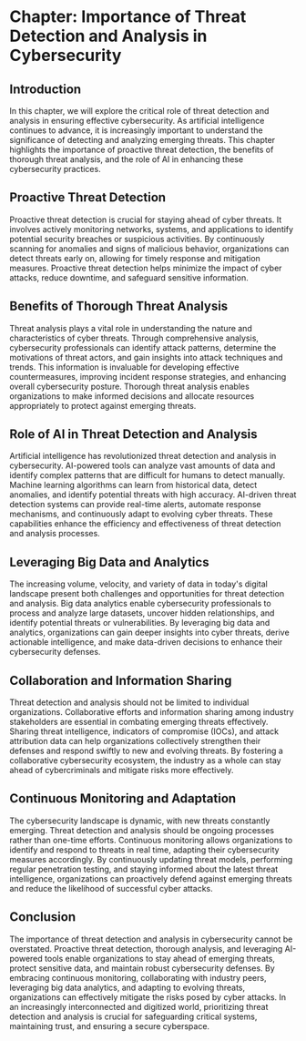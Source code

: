 Chapter: Importance of Threat Detection and Analysis in Cybersecurity
=====================================================================

Introduction
------------

In this chapter, we will explore the critical role of threat detection and analysis in ensuring effective cybersecurity. As artificial intelligence continues to advance, it is increasingly important to understand the significance of detecting and analyzing emerging threats. This chapter highlights the importance of proactive threat detection, the benefits of thorough threat analysis, and the role of AI in enhancing these cybersecurity practices.

Proactive Threat Detection
--------------------------

Proactive threat detection is crucial for staying ahead of cyber threats. It involves actively monitoring networks, systems, and applications to identify potential security breaches or suspicious activities. By continuously scanning for anomalies and signs of malicious behavior, organizations can detect threats early on, allowing for timely response and mitigation measures. Proactive threat detection helps minimize the impact of cyber attacks, reduce downtime, and safeguard sensitive information.

Benefits of Thorough Threat Analysis
------------------------------------

Threat analysis plays a vital role in understanding the nature and characteristics of cyber threats. Through comprehensive analysis, cybersecurity professionals can identify attack patterns, determine the motivations of threat actors, and gain insights into attack techniques and trends. This information is invaluable for developing effective countermeasures, improving incident response strategies, and enhancing overall cybersecurity posture. Thorough threat analysis enables organizations to make informed decisions and allocate resources appropriately to protect against emerging threats.

Role of AI in Threat Detection and Analysis
-------------------------------------------

Artificial intelligence has revolutionized threat detection and analysis in cybersecurity. AI-powered tools can analyze vast amounts of data and identify complex patterns that are difficult for humans to detect manually. Machine learning algorithms can learn from historical data, detect anomalies, and identify potential threats with high accuracy. AI-driven threat detection systems can provide real-time alerts, automate response mechanisms, and continuously adapt to evolving cyber threats. These capabilities enhance the efficiency and effectiveness of threat detection and analysis processes.

Leveraging Big Data and Analytics
---------------------------------

The increasing volume, velocity, and variety of data in today's digital landscape present both challenges and opportunities for threat detection and analysis. Big data analytics enable cybersecurity professionals to process and analyze large datasets, uncover hidden relationships, and identify potential threats or vulnerabilities. By leveraging big data and analytics, organizations can gain deeper insights into cyber threats, derive actionable intelligence, and make data-driven decisions to enhance their cybersecurity defenses.

Collaboration and Information Sharing
-------------------------------------

Threat detection and analysis should not be limited to individual organizations. Collaborative efforts and information sharing among industry stakeholders are essential in combating emerging threats effectively. Sharing threat intelligence, indicators of compromise (IOCs), and attack attribution data can help organizations collectively strengthen their defenses and respond swiftly to new and evolving threats. By fostering a collaborative cybersecurity ecosystem, the industry as a whole can stay ahead of cybercriminals and mitigate risks more effectively.

Continuous Monitoring and Adaptation
------------------------------------

The cybersecurity landscape is dynamic, with new threats constantly emerging. Threat detection and analysis should be ongoing processes rather than one-time efforts. Continuous monitoring allows organizations to identify and respond to threats in real time, adapting their cybersecurity measures accordingly. By continuously updating threat models, performing regular penetration testing, and staying informed about the latest threat intelligence, organizations can proactively defend against emerging threats and reduce the likelihood of successful cyber attacks.

Conclusion
----------

The importance of threat detection and analysis in cybersecurity cannot be overstated. Proactive threat detection, thorough analysis, and leveraging AI-powered tools enable organizations to stay ahead of emerging threats, protect sensitive data, and maintain robust cybersecurity defenses. By embracing continuous monitoring, collaborating with industry peers, leveraging big data analytics, and adapting to evolving threats, organizations can effectively mitigate the risks posed by cyber attacks. In an increasingly interconnected and digitized world, prioritizing threat detection and analysis is crucial for safeguarding critical systems, maintaining trust, and ensuring a secure cyberspace.
